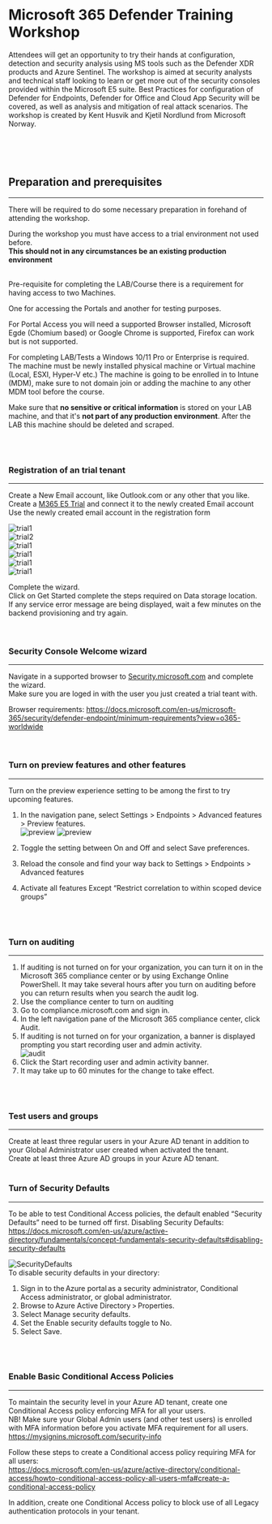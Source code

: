 # Microsoft 365 Defender Training Workshop

Attendees will get an opportunity to try their hands at configuration, detection and security analysis using MS tools such as the Defender XDR products and Azure Sentinel.
The workshop is aimed at security analysts and technical staff looking to learn or get more out of the security consoles provided within the Microsoft E5 suite.
Best Practices for configuration of Defender for Endpoints, Defender for Office and Cloud App Security will be covered, as well as analysis and mitigation of real attack scenarios.
The workshop is created by Kent Husvik and Kjetil Nordlund from Microsoft Norway. 

<br>
<br>
<br>

## Preparation and prerequisites
---
There will be required to do some necessary preparation in forehand of attending the workshop. 

During the workshop you must have access to a trial environment not used before.   
<b>This should not in any circumstances be an existing production environment</b>

<br>
Pre-requisite for completing the LAB/Course there is a requirement for having access to two Machines.  

One for accessing the Portals and another for testing purposes.  

For Portal Access you will need a supported Browser installed, Microsoft Egde (Chomium based) or Google Chrome is supported, Firefox can work but is not supported.   

For completing LAB/Tests a Windows 10/11 Pro or Enterprise is required. The machine must be newly installed physical machine or Virtual machine (Local, ESXI, Hyper-V etc.) The machine is going to be enrolled in to Intune (MDM), make sure to not domain join or adding the machine to any other MDM tool before the course.  

Make sure that **no sensitive or critical information** is stored on your LAB machine, and that it's **not part of any production environment**. After the LAB this machine should be deleted and scraped.

<br>
<br>

### Registration of an trial tenant
---
Create a New Email account, like Outlook.com or any other that you like.  
Create a [M365 E5 Trial](https://signup.microsoft.com/Signup?OfferId=f6f20264-e785-4749-bd8e-884bab076de4&ali=1) and connect it to the newly created Email account  
Use the newly created email account in the registration form  
  

![trial1](./img/trial1.png)  
![trial2](./img/trial2.png)  
![trial1](./img/trial3.png)  
![trial1](./img/trial4.png)  
![trial1](./img/trial5.png)  
![trial1](./img/trial6.png)  


Complete the wizard.  
Click on Get Started complete the steps required on Data storage location. If any service error message are being displayed, wait a few minutes on the backend provisioning and try again.  
<br>
<br>

### Security Console Welcome wizard
---
Navigate in a supported browser to [Security.microsoft.com](https://security.microsoft.com) and complete the wizard.  
Make sure you are loged in with the user you just created a trial teant with.  

Browser requirements: https://docs.microsoft.com/en-us/microsoft-365/security/defender-endpoint/minimum-requirements?view=o365-worldwide  
<br>
<br>

### Turn on preview features and other features
---
Turn on the preview experience setting to be among the first to try upcoming features.
1.	In the navigation pane, select Settings > Endpoints > Advanced features > Preview features.  
   ![preview](./img/preview1.png)
   ![preview](./img/preview2.png)  <br>

2.	Toggle the setting between On and Off and select Save preferences.
3.	Reload the console and find your way back to Settings > Endpoints > Advanced features 
4.	Activate all features Except “Restrict correlation to within scoped device groups”

<br>
<br>

### Turn on auditing
---
1.	If auditing is not turned on for your organization, you can turn it on in the Microsoft 365 compliance center or by using Exchange Online PowerShell. It may take several hours after you turn on auditing before you can return results when you search the audit log.
2.	Use the compliance center to turn on auditing
3.	Go to compliance.microsoft.com and sign in.
4.	In the left navigation pane of the Microsoft 365 compliance center, click Audit.
5.	If auditing is not turned on for your organization, a banner is displayed prompting you start recording user and admin activity.  
![audit](./img/audit.png)  
7.	Click the Start recording user and admin activity banner.
8.	It may take up to 60 minutes for the change to take effect.

<br>
<br>

### Test users and groups
---
Create at least three regular users in your Azure AD tenant in addition to your Global Administrator user created when activated the tenant.  
Create at least three Azure AD groups in your Azure AD tenant.
<br>
<br>

### Turn of Security Defaults
---
To be able to test Conditional Access policies, the default enabled “Security Defaults” need to be turned off first.
Disabling Security Defaults: https://docs.microsoft.com/en-us/azure/active-directory/fundamentals/concept-fundamentals-security-defaults#disabling-security-defaults    
  
![SecurityDefaults](./img/securitydefaults.png)  
To disable security defaults in your directory:
1.	Sign in to the Azure portal as a security administrator, Conditional Access administrator, or global administrator.
2.	Browse to Azure Active Directory > Properties.
3.	Select Manage security defaults.
4.	Set the Enable security defaults toggle to No.
5.	Select Save.

<br>
<br>

### Enable Basic Conditional Access Policies
---
To maintain the security level in your Azure AD tenant, create one Conditional Access policy enforcing MFA for all your users.  
NB! Make sure your Global Admin users (and other test users) is enrolled with MFA information before you activate MFA requirement for all users.
https://mysignins.microsoft.com/security-info   
  
Follow these steps to create a Conditional access policy requiring MFA for all users:   
https://docs.microsoft.com/en-us/azure/active-directory/conditional-access/howto-conditional-access-policy-all-users-mfa#create-a-conditional-access-policy  

In addition, create one Conditional Access policy to block use of all Legacy authentication protocols in your tenant.
